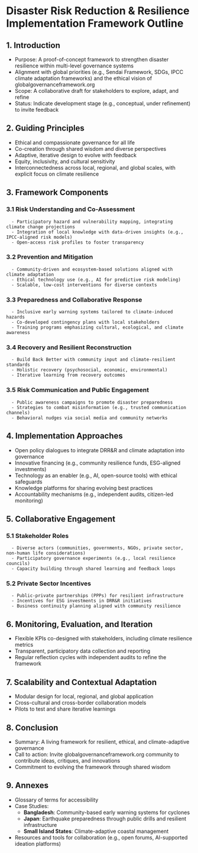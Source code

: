 # Disaster Risk Reduction & Resilience Implementation Framework Outline

## 1. Introduction
   - Purpose: A proof-of-concept framework to strengthen disaster resilience within multi-level governance systems
   - Alignment with global priorities (e.g., Sendai Framework, SDGs, IPCC climate adaptation frameworks) and the ethical vision of globalgovernanceframework.org
   - Scope: A collaborative draft for stakeholders to explore, adapt, and refine
   - Status: Indicate development stage (e.g., conceptual, under refinement) to invite feedback

## 2. Guiding Principles
   - Ethical and compassionate governance for all life
   - Co-creation through shared wisdom and diverse perspectives
   - Adaptive, iterative design to evolve with feedback
   - Equity, inclusivity, and cultural sensitivity
   - Interconnectedness across local, regional, and global scales, with explicit focus on climate resilience

## 3. Framework Components
   ### 3.1 Risk Understanding and Co-Assessment
      - Participatory hazard and vulnerability mapping, integrating climate change projections
      - Integration of local knowledge with data-driven insights (e.g., IPCC-aligned risk models)
      - Open-access risk profiles to foster transparency
   ### 3.2 Prevention and Mitigation
      - Community-driven and ecosystem-based solutions aligned with climate adaptation
      - Ethical technology use (e.g., AI for predictive risk modeling)
      - Scalable, low-cost interventions for diverse contexts
   ### 3.3 Preparedness and Collaborative Response
      - Inclusive early warning systems tailored to climate-induced hazards
      - Co-developed contingency plans with local stakeholders
      - Training programs emphasizing cultural, ecological, and climate awareness
   ### 3.4 Recovery and Resilient Reconstruction
      - Build Back Better with community input and climate-resilient standards
      - Holistic recovery (psychosocial, economic, environmental)
      - Iterative learning from recovery outcomes
   ### 3.5 Risk Communication and Public Engagement
      - Public awareness campaigns to promote disaster preparedness
      - Strategies to combat misinformation (e.g., trusted communication channels)
      - Behavioral nudges via social media and community networks

## 4. Implementation Approaches
   - Open policy dialogues to integrate DRR&R and climate adaptation into governance
   - Innovative financing (e.g., community resilience funds, ESG-aligned investments)
   - Technology as an enabler (e.g., AI, open-source tools) with ethical safeguards
   - Knowledge platforms for sharing evolving best practices
   - Accountability mechanisms (e.g., independent audits, citizen-led monitoring)

## 5. Collaborative Engagement
   ### 5.1 Stakeholder Roles
      - Diverse actors (communities, governments, NGOs, private sector, non-human life considerations)
      - Participatory governance experiments (e.g., local resilience councils)
      - Capacity building through shared learning and feedback loops
   ### 5.2 Private Sector Incentives
      - Public-private partnerships (PPPs) for resilient infrastructure
      - Incentives for ESG investments in DRR&R initiatives
      - Business continuity planning aligned with community resilience

## 6. Monitoring, Evaluation, and Iteration
   - Flexible KPIs co-designed with stakeholders, including climate resilience metrics
   - Transparent, participatory data collection and reporting
   - Regular reflection cycles with independent audits to refine the framework

## 7. Scalability and Contextual Adaptation
   - Modular design for local, regional, and global application
   - Cross-cultural and cross-border collaboration models
   - Pilots to test and share iterative learnings

## 8. Conclusion
   - Summary: A living framework for resilient, ethical, and climate-adaptive governance
   - Call to action: Invite globalgovernanceframework.org community to contribute ideas, critiques, and innovations
   - Commitment to evolving the framework through shared wisdom

## 9. Annexes
   - Glossary of terms for accessibility
   - Case Studies:
     - **Bangladesh**: Community-based early warning systems for cyclones
     - **Japan**: Earthquake preparedness through public drills and resilient infrastructure
     - **Small Island States**: Climate-adaptive coastal management
   - Resources and tools for collaboration (e.g., open forums, AI-supported ideation platforms)